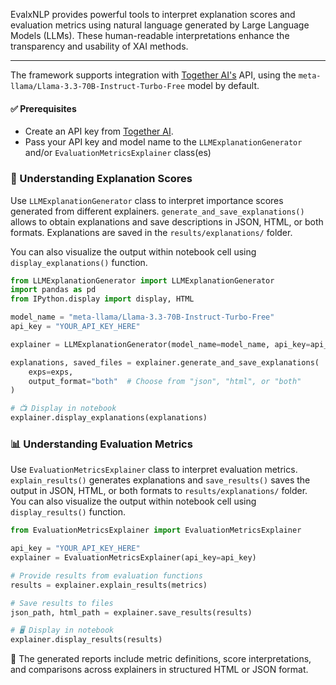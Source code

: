 EvalxNLP provides powerful tools to interpret explanation scores and evaluation metrics using natural language generated by Large Language Models (LLMs). These human-readable interpretations enhance the transparency and usability of XAI methods.

---

The framework supports integration with [Together AI's](https://docs.together.ai/) API, using the `meta-llama/Llama-3.3-70B-Instruct-Turbo-Free` model by default.

#### ✅ Prerequisites

- Create an API key from [Together AI](https://docs.together.ai/).
- Pass your API key and model name to the `LLMExplanationGenerator` and/or `EvaluationMetricsExplainer` class(es)

### 📘 Understanding Explanation Scores

Use  `LLMExplanationGenerator` class to interpret importance scores generated from different explainers.
`generate_and_save_explanations()` allows to obtain explanations and save descriptions in JSON, HTML, or both formats. Explanations are saved in the `results/explanations/` folder.

You can also visualize the output within notebook cell using `display_explanations()` function.

```python
from LLMExplanationGenerator import LLMExplanationGenerator
import pandas as pd
from IPython.display import display, HTML

model_name = "meta-llama/Llama-3.3-70B-Instruct-Turbo-Free"
api_key = "YOUR_API_KEY_HERE"

explainer = LLMExplanationGenerator(model_name=model_name, api_key=api_key)

explanations, saved_files = explainer.generate_and_save_explanations(
    exps=exps,
    output_format="both"  # Choose from "json", "html", or "both"
)

# 📺 Display in notebook
explainer.display_explanations(explanations)
```

### 📊 Understanding Evaluation Metrics

Use `EvaluationMetricsExplainer` class to interpret evaluation metrics.
`explain_results()` generates explanations and `save_results()` saves the output in JSON, HTML, or both formats to `results/explanations/` folder.
You can also visualize the output within notebook cell using `display_results()` function.

```python
from EvaluationMetricsExplainer import EvaluationMetricsExplainer

api_key = "YOUR_API_KEY_HERE"
explainer = EvaluationMetricsExplainer(api_key=api_key)

# Provide results from evaluation functions
results = explainer.explain_results(metrics)

# Save results to files
json_path, html_path = explainer.save_results(results)

# 🖥️ Display in notebook
explainer.display_results(results)
```

📍 The generated reports include metric definitions, score interpretations, and comparisons across explainers in structured HTML or JSON format.

